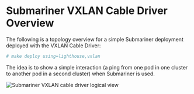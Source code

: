 # Submariner VXLAN Cable Driver Overview

The following is a topology overview for a simple Submariner deployment deployed with the VXLAN Cable Driver:

```bash
# make deploy using=lighthouse,vxlan
```

The idea is to show a simple interaction (a ping from one pod in one cluster to another pod in a second cluster) when Submariner is used.

![Submariner VXLAN cable driver logical view](/images/VXLAN_GW.png)

